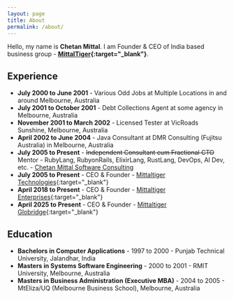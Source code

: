 ```yaml
---
layout: page
title: About
permalink: /about/
---
```

Hello, my name is **Chetan Mittal**. I am Founder & CEO of India based business group - **[MittalTiger](https://mittaltiger.com/){:target="_blank"}**.

## Experience

- **July 2000 to June 2001** - Various Odd Jobs at Multiple Locations in and around Melbourne, Australia
- **July 2001 to October 2001** - Debt Collections Agent at some agency in Melbourne, Australia
- **November 2001 to March 2002** - Licensed Tester at VicRoads Sunshine, Melbourne, Australia
- **April 2002 to June 2004** - Java Consultant at DMR Consulting (Fujitsu Australia) in Melbourne, Australia
- **July 2005 to Present** - ~~Independent Consultant cum Fractional CTO~~ Mentor - RubyLang, RubyonRails, ElixirLang, RustLang, DevOps, AI Dev, etc. - [Chetan Mittal Software Consulting](/all-products-and-services)
- **July 2005 to Present** - CEO & Founder - [Mittaltiger Technologies](https://technologies.mittaltiger.com){:target="_blank"}
- **April 2018 to Present** - CEO & Founder - [Mittaltiger Enterprises](https://enterprises.mittaltiger.com){:target="_blank"}
- **April 2025 to Present** - CEO & Founder - [Mittaltiger Globridge](https://globridge.mittaltiger.com){:target="_blank"}

## Education

- **Bachelors in Computer Applications** - 1997 to 2000 - Punjab Technical University, Jalandhar, India
- **Masters in Systems Software Engineering** - 2000 to 2001 - RMIT University, Melbourne, Australia
- **Masters in Business Administration (Executive MBA)** - 2004 to 2005 - MtEliza/UQ (Melbourne Business School), Melbourne, Australia
